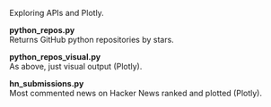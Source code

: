 Exploring APIs and Plotly.

**python_repos.py**<br>
Returns GitHub python repositories by stars.

**python_repos_visual.py**<br>
As above, just visual output (Plotly).

**hn_submissions.py**<br>
Most commented news on Hacker News ranked and plotted (Plotly).
